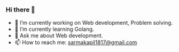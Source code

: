 ### Hi there 👋

<!--
**kapilsarma2002/kapilsarma2002** is a ✨ _special_ ✨ repository because its `README.md` (this file) appears on your GitHub profile.

Here are some ideas to get you started:
-->

- 🔭 I’m currently working on Web development, Problem solving.
- 🌱 I’m currently learning Golang.
- 💬 Ask me about Web development.
- 📫 How to reach me: sarmakapil1817@gmail.com
